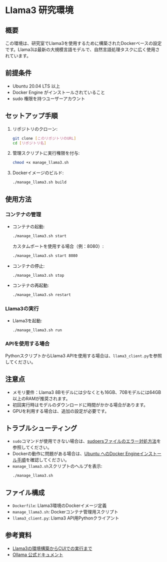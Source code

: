 # Llama3 研究環境

## 概要
この環境は、研究室でLlama3を使用するために構築されたDockerベースの設定です。Llama3は最新の大規模言語モデルで、自然言語処理タスクに広く使用されています。

## 前提条件
- Ubuntu 20.04 LTS 以上
- Docker Engine がインストールされていること
- sudo 権限を持つユーザーアカウント

## セットアップ手順

1. リポジトリのクローン:
   ```sh
   git clone [このリポジトリのURL]
   cd [リポジトリ名]
   ```

2. 管理スクリプトに実行権限を付与:
   ```sh
   chmod +x manage_llama3.sh
   ```

3. Dockerイメージのビルド:
   ```sh
   ./manage_llama3.sh build
   ```

## 使用方法

### コンテナの管理
- コンテナの起動:
  ```sh
  ./manage_llama3.sh start
  ```
  カスタムポートを使用する場合（例：8080）:
  ```sh
  ./manage_llama3.sh start 8080
  ```

- コンテナの停止:
  ```sh
  ./manage_llama3.sh stop
  ```

- コンテナの再起動:
  ```sh
  ./manage_llama3.sh restart
  ```

### Llama3の実行
- Llama3を起動:
  ```sh
  ./manage_llama3.sh run
  ```

### APIを使用する場合
PythonスクリプトからLlama3 APIを使用する場合は、`llama3_client.py`を参照してください。

## 注意点
- メモリ要件：Llama3 8Bモデルには少なくとも16GB、70Bモデルには64GB以上のRAMが推奨されます。
- 初回実行時はモデルのダウンロードに時間がかかる場合があります。
- GPUを利用する場合は、追加の設定が必要です。

## トラブルシューティング
- `sudo`コマンドが使用できない場合は、[sudoersファイルのエラー対処方法](https://qiita.com/tks_00/items/bc04bc477d9019341859)を参照してください。
- Dockerの動作に問題がある場合は、[Ubuntu へのDocker Engineインストール手順](https://docs.docker.com/engine/install/ubuntu/)を確認してください。
- `manage_llama3.sh`スクリプトのヘルプを表示:
  ```sh
  ./manage_llama3.sh
  ```

## ファイル構成
- `Dockerfile`: Llama3環境のDockerイメージ定義
- `manage_llama3.sh`: Dockerコンテナ管理用スクリプト
- `llama3_client.py`: Llama3 API用Pythonクライアント

## 参考資料
- [Llama3の環境構築からCUIでの実行まで](https://qiita.com/masa3000/items/8ed69d2036255e5f0af2)
- [Ollama 公式ドキュメント](https://ollama.com/library/llama3)

<!-- ## ライセンス
このプロジェクトは[ライセンス名]の下で公開されています。詳細は`LICENSE`ファイルを参照してください。

## 貢献
バグ報告や機能リクエストは、Issueトラッカーを使用してください。プルリクエストも歓迎します。

## 連絡先
質問や支援が必要な場合は、[担当者名や連絡先]までご連絡ください。 -->